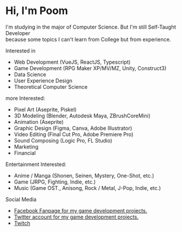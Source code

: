 # Hi, I'm Poom  
I'm studying in the major of Computer Science. But I'm still Self-Taught Developer   
because some topics I can't learn from College but from experience. 

Interested in 
- Web Development (VueJS, ReactJS, Typescript) 
- Game Development (RPG Maker XP/MV/MZ, Unity, Construct3)
- Data Science 
- User Experience Design 
- Theoretical Computer Science 

more Interested: 
- Pixel Art (Aseprite, Piskel)
- 3D Modeling (Blender, Autodesk Maya, ZBrushCoreMini)
- Animation (Aseprite)
- Graphic Design (Figma, Canva, Adobe Illustrator)
- Video Editing (Final Cut Pro, Adobe Premiere Pro)
- Sound Composing (Logic Pro, FL Studio) 
- Marketing 
- Financial 

Entertainment Interested: 
- Anime / Manga (Shonen, Seinen, Mystery, One-Shot, etc.)
- Game (JRPG, Fighting, Indie, etc.) 
- Music (Game OST., Anisong, Rock / Metal, J-Pop, Indie, etc.)   

Social Media 
- [Facebook Fanpage for my game development projects.](https://www.facebook.com/houseofscarletth/)
- [Twitter account for my game development projects.](https://twitter.com/HouseofScarleth)
- [Twitch](https://www.twitch.tv/lebrancconvas/videos) 


